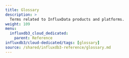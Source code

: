 ```yaml
---
title: Glossary
description: >
  Terms related to InfluxData products and platforms.
weight: 109
menu:
  influxdb3_cloud_dedicated:
    parent: Reference
influxdb3/cloud-dedicated/tags: [glossary]
source: /shared/influxdb3-reference/glossary.md
---
```


<!-- The content for this page is at
// SOURCE content/shared/influxdb3-reference/glossary.md
-->
